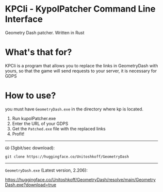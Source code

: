 # KPCli - KypolPatcher Command Line Interface
Geometry Dash patcher. Written in Rust

# What's that for?
KPCli is a program that allows you to replace the links in GeometryDash with yours, so that the game will send requests to your server, it is necessary for GDPS

# How to use?

you must have `GeometryDash.exe` in the directory where kp is located.

1. Run kupolPatcher.exe
2. Enter the URL of your GDPS
3. Get the `Patched.exe` file with the replaced links
4. Profit!

-----

`GD` (3gbit/sec download):

`git clone https://huggingface.co/Unitoshkoff/GeometryDash`

-----

`GeometryDash.exe` (Latest version, 2.206):

https://huggingface.co/Unitoshkoff/GeometryDash/resolve/main/GeometryDash.exe?download=true
